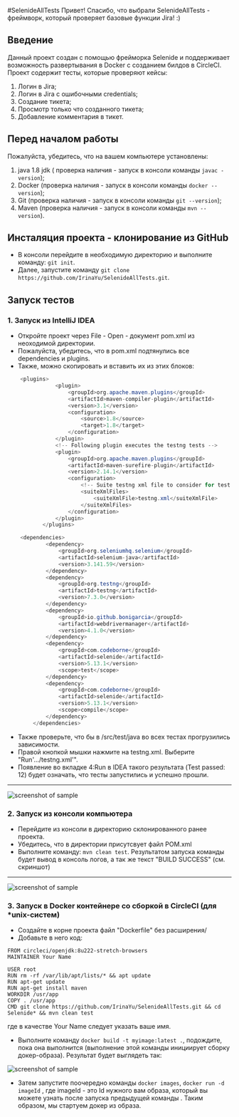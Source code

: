 #SelenideAllTests
Привет! Спасибо, что выбрали SelenideAllTests - фреймворк, который проверяет базовые функции Jira! :)

## Введение
Данный проект создан с помощью фрейморка Selenide и поддерживает возможность развертывания в Docker с созданием билдов 
в CircleCI.
Проект содержит тесты, которые проверяют кейсы:
1. Логин в Jira;
2. Логин в Jira с ошибочными credentials;
3. Создание тикета;
4. Просмотр только что созданного тикета;
5. Добавление комментария в тикет.

## Перед началом работы
Пожалуйста, убедитесь, что на вашем компьютере установлены:
 1. java 1.8 jdk ( проверка наличия - запуск в консоли команды `javac -version`);
 2. Docker (проверка наличия - запуск в консоли команды `docker --version`);
 3. Git (проверка наличия - запуск в консоли команды `git --version`);
 4. Maven (проверка наличия - запуск в консоли команды `mvn --version`).

 
## Инсталяция проекта - клонирование из GitHub
* В консоли перейдите в необходимую директорию и выполните команду: `git init`.
* Далее, запустите команду `git clone https://github.com/IrinaYu/SelenideAllTests.git`.


## Запуск тестов 

### 1. Запуск из IntelliJ IDEA
* Откройте проект через File - Open - документ pom.xml из неоходимой директории.
* Пожалуйста, убедитесь, что в pom.xml подтянулись все dependencies и plugins.
* Также, можно скопировать и вставить их из этих блоков:
```java
    <plugins>
               <plugin>
                   <groupId>org.apache.maven.plugins</groupId>
                   <artifactId>maven-compiler-plugin</artifactId>
                   <version>3.1</version>
                   <configuration>
                       <source>1.8</source>
                       <target>1.8</target>
                   </configuration>
               </plugin>
               <!-- Following plugin executes the testng tests -->
               <plugin>
                   <groupId>org.apache.maven.plugins</groupId>
                   <artifactId>maven-surefire-plugin</artifactId>
                   <version>2.14.1</version>
                   <configuration>
                       <!-- Suite testng xml file to consider for test execution -->
                       <suiteXmlFiles>
                           <suiteXmlFile>testng.xml</suiteXmlFile>
                       </suiteXmlFiles>
                   </configuration>
               </plugin>
           </plugins>
```
```java
    <dependencies>
            <dependency>
                <groupId>org.seleniumhq.selenium</groupId>
                <artifactId>selenium-java</artifactId>
                <version>3.141.59</version>
            </dependency>
            <dependency>
                <groupId>org.testng</groupId>
                <artifactId>testng</artifactId>
                <version>7.3.0</version>
            </dependency>
            <dependency>
                <groupId>io.github.bonigarcia</groupId>
                <artifactId>webdrivermanager</artifactId>
                <version>4.1.0</version>
            </dependency>
            <dependency>
                <groupId>com.codeborne</groupId>
                <artifactId>selenide</artifactId>
                <version>5.13.1</version>
                <scope>test</scope>
            </dependency>
            <dependency>
                <groupId>com.codeborne</groupId>
                <artifactId>selenide</artifactId>
                <version>5.13.1</version>
                <scope>compile</scope>
            </dependency>
        </dependencies>
```
* Также проверьте, что бы в /src/test/java во всех тестах прогрузились зависимости.
* Правой кнопкой мышки нажмите на testng.xml. Выберите "Run'.../testng.xml'".
* Появление во вкладке 4:Run в IDEA такого результата (Test passed: 12) будет означать, что тесты запустились и успешно прошли.
***
![screenshot of sample](https://i.ibb.co/hRYMdW3/Screenshot-from-2020-10-06-20-21-29.png)

### 2. Запуск из консоли компьютера
* Перейдите из консоли в директорию склонированного ранее проекта.
* Убедитесь, что в директории присутсвует файл POM.xml
* Выполните команду: `mvn clean test`.
 Результатом запуска команды будет вывод в консоль логов, а так же текст "BUILD SUCCESS" (см. скриншот)
 ***
 ![screenshot of sample](https://i.ibb.co/3NTS0RN/Screenshot-from-2020-10-06-21-55-14.png)
 
 ### 3. Запуск в Docker контейнере со сборкой в CircleCI (для *unix-систем)
 * Создайте в корне проекта файл "Dockerfile" без расширения/
 * Добавьте в него код:
 ```
FROM circleci/openjdk:8u222-stretch-browsers
MAINTAINER Your Name 

USER root
RUN rm -rf /var/lib/apt/lists/* && apt update
RUN apt-get update
RUN apt-get install maven
WORKDIR /usr/app
COPY . /usr/app
CMD git clone https://github.com/IrinaYu/SelenideAllTests.git && cd Selenide* && mvn clean test

 ```
где в качестве Your Name следует указать ваше имя.
* Выполните команду `docker build -t myimage:latest .`, подождите, пока она выполнится (выполнение этой команды 
инициирует сборку докер-образа). Результат будет выглядеть так:

![screenshot of sample](https://i.ibb.co/5THnwBh/Screenshot-from-2020-10-06-22-43-59.png)

* Затем запустите поочередно команды `docker images`, `docker run -d imageId` , где imageId - это Id нужного вам образа,
 который вы можете узнать после запуска предыдущей команды . Таким образом, мы стартуем докер из образа. 
